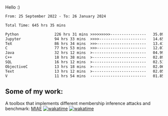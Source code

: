 Hello :)


<!--START_SECTION:waka-->

```txt
From: 25 September 2022 - To: 26 January 2024

Total Time: 645 hrs 35 mins

Python                226 hrs 31 mins >>>>>>>>>----------------   35.09 %
Jupyter               94 hrs 33 mins  >>>>---------------------   14.65 %
TeX                   86 hrs 34 mins  >>>----------------------   13.41 %
C                     77 hrs 53 mins  >>>----------------------   12.07 %
Java                  32 hrs 12 mins  >------------------------   04.99 %
C++                   18 hrs 38 mins  >------------------------   02.89 %
SQL                   16 hrs 12 mins  >------------------------   02.51 %
ObjectiveC            13 hrs 18 mins  >------------------------   02.06 %
Text                  13 hrs 12 mins  >------------------------   02.05 %
V                     11 hrs 54 mins  -------------------------   01.85 %
```

<!--END_SECTION:waka-->

## Some of my work: 

A toolbox that implements different membership inference attacks and benchmark: [MIAE](https://github.com/RPI-DSPlab) [![wakatime](https://wakatime.com/badge/user/18ac89f5-baf8-49e6-a5ee-d9272435ce3a/project/3e6541fd-578f-4d9d-9080-f2a42b2d10e1.svg)](https://wakatime.com/badge/user/18ac89f5-baf8-49e6-a5ee-d9272435ce3a/project/3e6541fd-578f-4d9d-9080-f2a42b2d10e1) [![wakatime](https://wakatime.com/badge/user/18ac89f5-baf8-49e6-a5ee-d9272435ce3a/project/5d5826e9-c6d6-4d86-8b00-0d1608c5f167.svg)](https://wakatime.com/badge/user/18ac89f5-baf8-49e6-a5ee-d9272435ce3a/project/5d5826e9-c6d6-4d86-8b00-0d1608c5f167)
